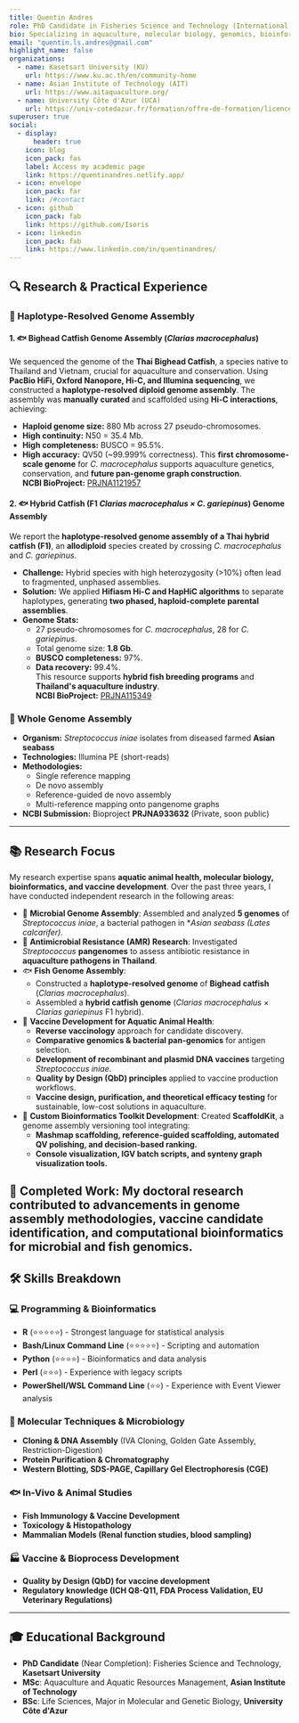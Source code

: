 ```yaml
---
title: Quentin Andres
role: PhD Candidate in Fisheries Science and Technology (International Program)
bio: Specializing in aquaculture, molecular biology, genomics, bioinformatics, and vaccine development.
email: "quentin.ls.andres@gmail.com"
highlight_name: false
organizations:
  - name: Kasetsart University (KU) 
    url: https://www.ku.ac.th/en/community-home
  - name: Asian Institute of Technology (AIT) 
    url: https://www.aitaquaculture.org/
  - name: University Côte d'Azur (UCA)
    url: https://univ-cotedazur.fr/formation/offre-de-formation/licence-sciences-de-la-vie-1#presentation
superuser: true
social:
  - display:
      header: true
    icon: blog
    icon_pack: fas
    label: Access my academic page
    link: https://quentinandres.netlify.app/
  - icon: envelope
    icon_pack: far
    link: /#contact
  - icon: github
    icon_pack: fab
    link: https://github.com/Isoris
  - icon: linkedin
    icon_pack: fab
    link: https://www.linkedin.com/in/quentinandres/
---
```


## 🔍 Research & Practical Experience

### 🧬 Haplotype-Resolved Genome Assembly

#### 1. 🐟 **Bighead Catfish Genome Assembly (*Clarias macrocephalus*)**
We sequenced the genome of the **Thai Bighead Catfish**, a species native to Thailand and Vietnam, crucial for aquaculture and conservation. Using **PacBio HiFi, Oxford Nanopore, Hi-C, and Illumina sequencing**, we constructed a **haplotype-resolved diploid genome assembly**. The assembly was **manually curated** and scaffolded using **Hi-C interactions**, achieving:
- **Haploid genome size:** 880 Mb across 27 pseudo-chromosomes.
- **High continuity:** N50 = 35.4 Mb.
- **High completeness:** BUSCO = 95.5%.
- **High accuracy:** QV50 (~99.999% correctness).
This **first chromosome-scale genome** for *C. macrocephalus* supports aquaculture genetics, conservation, and **future pan-genome graph construction**.  
**NCBI BioProject:** [PRJNA1121957](https://www.ncbi.nlm.nih.gov/bioproject/PRJNA1121957)

#### 2. 🐟 **Hybrid Catfish (F1 *Clarias macrocephalus × C. gariepinus*) Genome Assembly**
We report the **haplotype-resolved genome assembly of a Thai hybrid catfish (F1)**, an **allodiploid** species created by crossing *C. macrocephalus* and *C. gariepinus*.  
- **Challenge:** Hybrid species with high heterozygosity (>10%) often lead to fragmented, unphased assemblies.  
- **Solution:** We applied **Hifiasm Hi-C and HapHiC algorithms** to separate haplotypes, generating **two phased, haploid-complete parental assemblies**.  
- **Genome Stats:**
  - 27 pseudo-chromosomes for *C. macrocephalus*, 28 for *C. gariepinus*.
  - Total genome size: **1.8 Gb**.
  - **BUSCO completeness:** 97%.
  - **Data recovery:** 99.4%.  
This resource supports **hybrid fish breeding programs** and **Thailand's aquaculture industry**.  
**NCBI BioProject:** [PRJNA115349](https://www.ncbi.nlm.nih.gov/bioproject/PRJNA115349)

### 🧬 Whole Genome Assembly

- **Organism:** *Streptococcus iniae* isolates from diseased farmed **Asian seabass**
- **Technologies:** Illumina PE (short-reads) 
- **Methodologies:**
  - Single reference mapping
  - De novo assembly
  - Reference-guided de novo assembly
  - Multi-reference mapping onto pangenome graphs
- **NCBI Submission:** Bioproject **PRJNA933632** (Private, soon public)

---

## 📚 Research Focus

My research expertise spans **aquatic animal health, molecular biology, bioinformatics, and vaccine development**. Over the past three years, I have conducted independent research in the following areas:

- 🧬 **Microbial Genome Assembly**: Assembled and analyzed **5 genomes** of *Streptococcus iniae*, a bacterial pathogen in **Asian seabass (Lates calcarifer).*
- 🦠 **Antimicrobial Resistance (AMR) Research**: Investigated *Streptococcus* **pangenomes** to assess antibiotic resistance in **aquaculture pathogens in Thailand**.
- 🐟 **Fish Genome Assembly**:
  - Constructed a **haplotype-resolved genome** of **Bighead catfish** (*Clarias macrocephalus*).
  - Assembled a **hybrid catfish genome** (*Clarias macrocephalus* × *Clarias gariepinus* F1 hybrid).
- 💉 **Vaccine Development for Aquatic Animal Health**:
  - **Reverse vaccinology** approach for candidate discovery.
  - **Comparative genomics & bacterial pan-genomics** for antigen selection.
  - **Development of recombinant and plasmid DNA vaccines** targeting *Streptococcus iniae*.
  - **Quality by Design (QbD) principles** applied to vaccine production workflows.
  - **Vaccine design, purification, and theoretical efficacy testing** for sustainable, low-cost solutions in aquaculture.
- 🔬 **Custom Bioinformatics Toolkit Development**: Created **ScaffoldKit**, a genome assembly versioning tool integrating:
  - **Mashmap scaffolding, reference-guided scaffolding, automated QV polishing, and decision-based ranking.**
  - **Console visualization, IGV batch scripts, and synteny graph visualization tools.**

📖 **Completed Work:** My doctoral research contributed to advancements in **genome assembly methodologies, vaccine candidate identification, and computational bioinformatics for microbial and fish genomics**.
---

## 🛠️ Skills Breakdown

### 💻 Programming & Bioinformatics

- **R** (⭐⭐⭐⭐⭐) - Strongest language for statistical analysis  
- **Bash/Linux Command Line** (⭐⭐⭐⭐⭐) - Scripting and automation  
- **Python** (⭐⭐⭐⭐) - Bioinformatics and data analysis  
- **Perl** (⭐⭐⭐) - Experience with legacy scripts  
- **PowerShell/WSL Command Line** (⭐⭐) - Experience with Event Viewer analysis  

### 🧪 Molecular Techniques & Microbiology

- **Cloning & DNA Assembly** (IVA Cloning, Golden Gate Assembly, Restriction-Digestion)
- **Protein Purification & Chromatography**
- **Western Blotting, SDS-PAGE, Capillary Gel Electrophoresis (CGE)**

### 🐟 In-Vivo & Animal Studies

- **Fish Immunology & Vaccine Development**
- **Toxicology & Histopathology**
- **Mammalian Models (Renal function studies, blood sampling)**

### 🏭 Vaccine & Bioprocess Development

- **Quality by Design (QbD) for vaccine development**
- **Regulatory knowledge (ICH Q8-Q11, FDA Process Validation, EU Veterinary Regulations)**

---

## 🎓 Educational Background
- **PhD Candidate** (Near Completion): Fisheries Science and Technology, **Kasetsart University**
- **MSc**: Aquaculture and Aquatic Resources Management, **Asian Institute of Technology**
- **BSc**: Life Sciences, Major in Molecular and Genetic Biology, **University Côte d'Azur**

